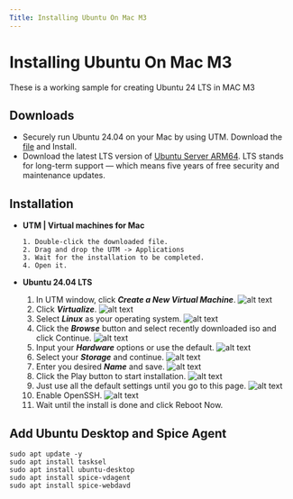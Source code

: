 ```yaml
---
Title: Installing Ubuntu On Mac M3
---
```


# Installing Ubuntu On Mac M3

These is a working sample for creating Ubuntu 24 LTS in MAC M3

## Downloads

- Securely run Ubuntu 24.04 on your Mac by using UTM. Download the [file](https://github.com/utmapp/UTM/releases/latest/download/UTM.dmg) and Install. 
- Download the latest LTS version of [Ubuntu Server ARM64](https://cdimage.ubuntu.com/releases/24.04/release/ubuntu-24.04.1-live-server-arm64.iso?_gl=1*9525lh*_gcl_au*NDc5MDEwMzMxLjE3MzYwNTg4MTk.&_ga=2.63458351.1641015940.1736058800-467031439.1736058800). LTS stands for long-term support — which means five years of free security and maintenance updates.

## Installation

- __UTM | Virtual machines for Mac__

    ```
    1. Double-click the downloaded file.
    2. Drag and drop the UTM -> Applications
    3. Wait for the installation to be completed.
    4. Open it.
    ```

- __Ubuntu 24.04 LTS__

    1. In UTM window, click ___Create a New Virtual Machine___.
        ![alt text](image.png)
    2. Click ___Virtualize___.
        ![alt text](image-1.png)
    3. Select ___Linux___ as your operating system.
        ![alt text](image-2.png)
    4. Click the ___Browse___ button and select recently downloaded iso and click Continue.
        ![alt text](image-4.png)
    5. Input your ___Hardware___ options or use the default. 
        ![alt text](image-5.png) 
    6. Select your ___Storage___ and continue.
        ![alt text](image-6.png)
    7. Enter you desired ___Name___ and save.
        ![alt text](image-7.png)
    8. Click the Play button to start installation.
        ![alt text](image-8.png)
    9. Just use all the default settings until you go to this page.
        ![alt text](image-9.png)
    10. Enable OpenSSH.
        ![alt text](image-10.png)
    11. Wait until the install is done and click Reboot Now.
    
## Add Ubuntu Desktop and Spice Agent

```
sudo apt update -y
sudo apt install tasksel
sudo apt install ubuntu-desktop
sudo apt install spice-vdagent
sudo apt install spice-webdavd
